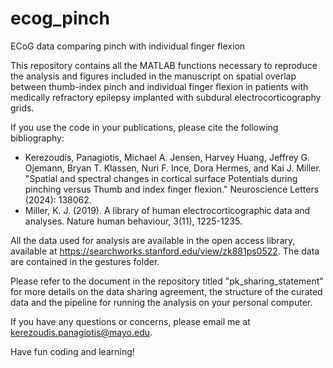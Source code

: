# ecog_pinch
ECoG data comparing pinch with individual finger flexion

This repository contains all the MATLAB functions necessary to reproduce the analysis and figures
included in the manuscript on spatial overlap between thumb-index pinch and individual finger 
flexion in patients with medically refractory epilepsy implanted with subdural electrocorticography
grids.

If you use the code in your publications, please cite the following bibliography: 
- Kerezoudis, Panagiotis, Michael A. Jensen, Harvey Huang, Jeffrey G. Ojemann, Bryan T. Klassen,
  Nuri F. Ince, Dora Hermes, and Kai J. Miller. "Spatial and spectral changes in cortical surface
  Potentials during pinching versus Thumb and index finger flexion." Neuroscience Letters (2024): 138062.
- Miller, K. J. (2019). A library of human electrocorticographic data and analyses. Nature human behaviour, 3(11), 1225-1235.

All the data used for analysis are available in the open access library, available at https://searchworks.stanford.edu/view/zk881ps0522. 
The data are contained in the gestures folder. 

Please refer to the document in the repository titled "pk_sharing_statement" for more details on the data sharing agreement, 
the structure of the curated data and the pipeline for running the analysis on your personal computer. 

If you have any questions or concerns, please email me at 
kerezoudis.panagiotis@mayo.edu. 

Have fun coding and learning!


